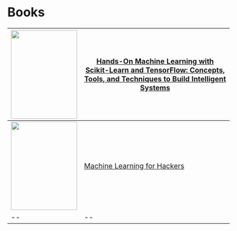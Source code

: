 # Books
| <a href="https://shorturl.at/apzD5"><img src="https://github.com/pranavbelhekar01/Machine-Learning-Resources/assets/85128700/ae6dd6bf-2331-482e-a4e6-439d658a52e0" width="150" height="200"></a> | [Hands-On Machine Learning with Scikit-Learn and TensorFlow: Concepts, Tools, and Techniques to Build Intelligent Systems](https://shorturl.at/apzD5) |
| -- | -- |
| <a href="https://shorturl.at/apzD5"><img src="https://encrypted-tbn2.gstatic.com/images?q=tbn:ANd9GcQeCyLn2ptttBGxDVQum5eTCaoN2QsiLpr0u3t-eduU6tKjO74C" width="150" height="200"></a> | [Machine Learning for Hackers](https://www.google.com/search?sca_esv=598151369&cs=1&sxsrf=ACQVn08zdDmD22rGmYkTxywh9_o3o2AdzA:1705154244859&q=Machine+Learning+for+Hackers&stick=H4sIAAAAAAAAAFVUPYjcRhhdyfayp7PDrQ5js3axubg4rtkdafSzbu5wcpDCR8C-IlXEjv5mJc1II41XO-vGuDAuTQgmnSEQiInBfSCJSZcrUqRwmSJdCuMqEIJxsndezZ7VPc2b9733fTPTObd1fhAPgIGIjT2eGFdQWPE-Gft4QsN-Fo5LOqFxH-V5Wh0pF465wHdglHmENhgPzTSaDlmDq5nNBXJdya-G9miI5kfKe7WaZeQwG9UJPYWB51B-pGgDMhhCzzFqawmMGS5NdylETbs27SFqdGECSRU7UqcuKr9MbGkTjAAhcGWDFsMg5isYxWiKG3bE5pQ5SbEsTK0gAcYp6TKintXgYMb8mRMZpxJyzmTCLGK2D0YSxxFCHl41NCLWqDYNIde92XwqqmkjZ3nYcrNa9rNII4GP5ddOesLKIpMh7aAwxVw2M2NpmYiINziBHOE5Z6esQTYt7FVsN4GGWUh-lliuCVdWQclNjjxZbzTlgFFjNWsLiXgqh5AmPrGw8CXfdLOySEvJB8RjiSP5sXCh5VVlE90ACJNYli-mrOAmkPY5KFMRG5GUN-Jk5BaBtAtLo_Kh5PuWmRIAV60Edcxw1Zy1xVhYILNgGMziwpMnhM7w3EZkCbFPazd1oj-Vp-r6xl___LHZe6J--ezXl8rXqnb2xuIa6Q8Vbf12yA_zgzyYREIXeq1t3MzzKszErTAb8zA4zPVLWnuf8gkX-oXeunYyUoAF9vT993fbOtTWDkKCwrL6LNI_0rSP8ywLfT7JqX6xt6l1B778MTi5sdfVbXXrzCNV2bqnGF_88Pvj39qfd1uL7w28vdfb3ulq7U9yMp7QLur99_P3b1_v7mxqncPxLKc5Ed2XD-7uv_r3zu7Wh2uLPXvf_vh693j3Hvv72t7ls_3Wdgscw-dfKS92WrfeNY0IwCHgxQtFvf_Td7-0Ox1lo2WondZc7Xxw_ptzVw-Wb8vN5m2J8rL_6dhPF7EetZX_AeHxwriSBAAA&sa=X&ved=2ahUKEwin_bLIwtqDAxWVT2wGHaAADegQ7fAIegUIABCeBg) |
| -- | -- |

